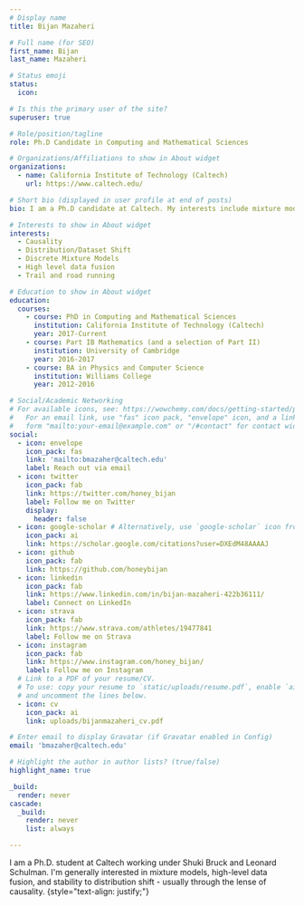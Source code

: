 ```yaml
---
# Display name
title: Bijan Mazaheri

# Full name (for SEO)
first_name: Bijan
last_name: Mazaheri

# Status emoji
status:
  icon:

# Is this the primary user of the site?
superuser: true

# Role/position/tagline
role: Ph.D Candidate in Computing and Mathematical Sciences

# Organizations/Affiliations to show in About widget
organizations:
  - name: California Institute of Technology (Caltech)
    url: https://www.caltech.edu/

# Short bio (displayed in user profile at end of posts)
bio: I am a Ph.D candidate at Caltech. My interests include mixture models, high level data fusion, and stability to distribution shift - usually through the lense of causality.

# Interests to show in About widget
interests:
  - Causality
  - Distribution/Dataset Shift
  - Discrete Mixture Models
  - High level data fusion
  - Trail and road running

# Education to show in About widget
education:
  courses:
    - course: PhD in Computing and Mathematical Sciences
      institution: California Institute of Technology (Caltech)
      year: 2017-Current
    - course: Part IB Mathematics (and a selection of Part II)
      institution: University of Cambridge
      year: 2016-2017
    - course: BA in Physics and Computer Science
      institution: Williams College
      year: 2012-2016

# Social/Academic Networking
# For available icons, see: https://wowchemy.com/docs/getting-started/page-builder/#icons
#   For an email link, use "fas" icon pack, "envelope" icon, and a link in the
#   form "mailto:your-email@example.com" or "/#contact" for contact widget.
social:
  - icon: envelope
    icon_pack: fas
    link: 'mailto:bmazaher@caltech.edu'
    label: Reach out via email
  - icon: twitter
    icon_pack: fab
    link: https://twitter.com/honey_bijan
    label: Follow me on Twitter
    display:
      header: false
  - icon: google-scholar # Alternatively, use `google-scholar` icon from `ai` icon pack
    icon_pack: ai
    link: https://scholar.google.com/citations?user=DXEdM48AAAAJ
  - icon: github
    icon_pack: fab
    link: https://github.com/honeybijan
  - icon: linkedin
    icon_pack: fab
    link: https://www.linkedin.com/in/bijan-mazaheri-422b36111/
    label: Connect on LinkedIn
  - icon: strava
    icon_pack: fab
    link: https://www.strava.com/athletes/19477841
    label: Follow me on Strava
  - icon: instagram
    icon_pack: fab
    link: https://www.instagram.com/honey_bijan/
    label: Follow me on Instagram
  # Link to a PDF of your resume/CV.
  # To use: copy your resume to `static/uploads/resume.pdf`, enable `ai` icons in `params.yaml`,
  # and uncomment the lines below.
  - icon: cv
    icon_pack: ai
    link: uploads/bijanmazaheri_cv.pdf

# Enter email to display Gravatar (if Gravatar enabled in Config)
email: 'bmazaher@caltech.edu'

# Highlight the author in author lists? (true/false)
highlight_name: true

_build:
  render: never
cascade:
  _build:
    render: never
    list: always

---
```

I am a Ph.D. student at Caltech working under Shuki Bruck and Leonard Schulman. I'm generally interested in mixture models, high-level data fusion, and stability to distribution shift - usually through the lense of causality.
{style="text-align: justify;"}
